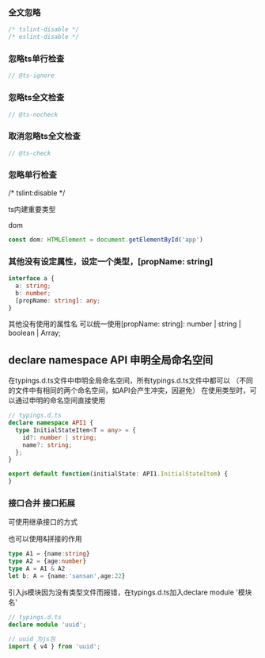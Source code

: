 ### 全文忽略
```ts
/* tslint-disable */
/* eslint-disable */
```

### 忽略ts单行检查

```ts
// @ts-ignore
```

### 忽略ts全文检查

```ts
// @ts-nocheck
```


### 取消忽略ts全文检查

```ts
// @ts-check
```



### 忽略单行检查
/* tslint:disable */

ts内建重要类型

dom
```typescript
const dom: HTMLElement = document.getElementById('app')
```


### 其他没有设定属性，设定一个类型，[propName: string]

```typescript
interface a {
  a: string;
  b: number;
  [propName: string]: any;
}
```

其他没有使用的属性名 可以统一使用[propName: string]: number | string | boolean | Array<string>;


## declare namespace API 申明全局命名空间

在typings.d.ts文件中申明全局命名空间，所有typings.d.ts文件中都可以
（不同的文件中有相同的两个命名空间，如API会产生冲突，因避免）
在使用类型时，可以通过申明的命名空间直接使用

```ts
// typings.d.ts
declare namespace API1 {
  type InitialStateItem<T = any> = {
    id?: number | string;
    name?: string;
  };
}
```
```ts
export default function(initialState: API1.InitialStateItem) {
}
```

### 接口合并 接口拓展

可使用继承接口的方式

也可以使用&拼接的作用
```typescript
type A1 = {name:string}
type A2 = {age:number}
type A = A1 & A2
let b: A = {name:'sansan',age:22}
```


引入js模块因为没有类型文件而报错，在typings.d.ts加入declare module '模块名'

```typescript
// typings.d.ts
declare module 'uuid';
```
```typescript
// uuid 为js包
import { v4 } from 'uuid';
```